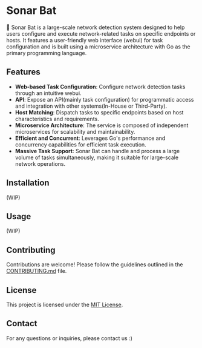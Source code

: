 # Sonar Bat

🦇 Sonar Bat is a large-scale network detection system designed to help users configure and execute network-related tasks on specific endpoints or hosts. It features a user-friendly web interface (webui) for task configuration and is built using a microservice architecture with Go as the primary programming language.

## Features

- **Web-based Task Configuration**: Configure network detection tasks through an intuitive webui.
- **API**: Expose an API(mainly task configuration) for programmatic access and integration with other systems(In-House or Third-Party).
- **Host Matching**: Dispatch tasks to specific endpoints based on host characteristics and requirements.
- **Microservice Architecture**: The service is composed of independent microservices for scalability and maintainability.
- **Efficient and Concurrent**: Leverages Go's performance and concurrency capabilities for efficient task execution.
- **Massive Task Support**: Sonar Bat can handle and process a large volume of tasks simultaneously, making it suitable for large-scale network operations.

## Installation
(WIP)

## Usage
(WIP)

## Contributing

Contributions are welcome! Please follow the guidelines outlined in the [CONTRIBUTING.md](CONTRIBUTING.md) file.

## License

This project is licensed under the [MIT License](LICENSE).

## Contact

For any questions or inquiries, please contact us :)